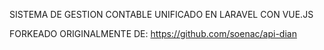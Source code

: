 SISTEMA DE GESTION CONTABLE UNIFICADO EN LARAVEL CON VUE.JS



FORKEADO ORIGINALMENTE DE: https://github.com/soenac/api-dian
